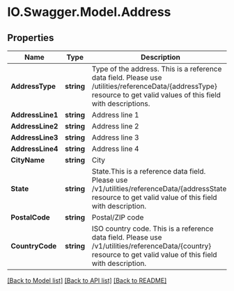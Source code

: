 # IO.Swagger.Model.Address
## Properties

Name | Type | Description | Notes
------------ | ------------- | ------------- | -------------
**AddressType** | **string** | Type of the address. This is a reference data field. Please use /utilities/referenceData/{addressType} resource to get valid values of this field with descriptions. | 
**AddressLine1** | **string** | Address line 1 | 
**AddressLine2** | **string** | Address line 2 | [optional] 
**AddressLine3** | **string** | Address line 3 | [optional] 
**AddressLine4** | **string** | Address line 4 | [optional] 
**CityName** | **string** | City | [optional] 
**State** | **string** | State.This is a reference data field. Please use /v1/utilities/referenceData/{addressState} resource to get valid value of this field with description. | [optional] 
**PostalCode** | **string** | Postal/ZIP code | [optional] 
**CountryCode** | **string** | ISO country code. This is a reference data field. Please use /v1/utilities/referenceData/{country} resource to get valid value of this field with description. | [optional] 

[[Back to Model list]](../README.md#documentation-for-models) [[Back to API list]](../README.md#documentation-for-api-endpoints) [[Back to README]](../README.md)

